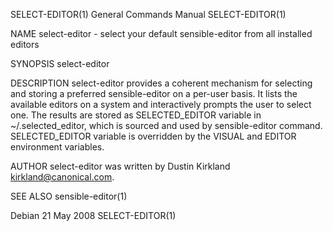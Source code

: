 SELECT-EDITOR(1)						    General Commands Manual						      SELECT-EDITOR(1)

NAME
       select-editor - select your default sensible-editor from all installed editors

SYNOPSIS
       select-editor

DESCRIPTION
       select-editor  provides a coherent mechanism for selecting and storing a preferred sensible-editor on a per-user basis.	It lists the available editors
       on a system and interactively prompts the user to select one.  The results are stored as	 SELECTED_EDITOR  variable  in	~/.selected_editor,  which  is
       sourced and used by sensible-editor command.  SELECTED_EDITOR variable is overridden by the VISUAL and EDITOR environment variables.

AUTHOR
       select-editor was written by Dustin Kirkland <kirkland@canonical.com>.

SEE ALSO
       sensible-editor(1)

Debian									  21 May 2008							      SELECT-EDITOR(1)
